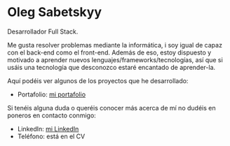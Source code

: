 # Oleg Sabetskyy

Desarrollador Full Stack.

Me gusta resolver problemas mediante la informática, i soy igual de capaz con el back-end como el front-end. Además de eso, estoy dispuesto y motivado a aprender nuevos lenguajes/frameworks/tecnologías, así que si usáis una tecnología que desconozco estaré encantado de aprender-la.

Aquí podéis ver algunos de los proyectos que he desarrollado:

- Portafolio: [mi portafolio](./Portafolio.md)

Si tenéis alguna duda o queréis conocer más acerca de mí no dudéis en poneros en contacto conmigo:

- LinkedIn: [mi LinkedIn](https://www.linkedin.com/in/oleg-sabetskyy-puntyak-116692200/?originalSubdomain=es)
- Teléfono: está en el CV
